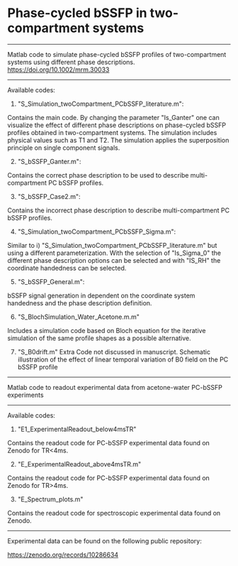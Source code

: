 # Phase-cycled bSSFP in two-compartment systems
**********
Matlab code to simulate phase-cycled bSSFP profiles of two-compartment systems using different phase descriptions. https://doi.org/10.1002/mrm.30033

**********
Available codes: 

1) "S_Simulation_twoCompartment_PCbSSFP_literature.m":

Contains the main code. By changing the parameter "Is_Ganter" one can visualize the effect of different phase descriptions on phase-cycled bSSFP profiles obtained in two-compartment systems. The simulation includes physical values such as T1 and T2. The simulation applies the superposition principle on single component signals.

2) "S_bSSFP_Ganter.m":

Contains the correct phase description to be used to describe multi-compartment PC bSSFP profiles. 

3) "S_bSSFP_Case2.m":

Contains the incorrect phase description to describe multi-compartment PC bSSFP profiles. 

4) "S_Simulation_twoCompartment_PCbSSFP_Sigma.m":

Similar to i) "S_Simulation_twoCompartment_PCbSSFP_literature.m" but using a different parameterization. With the selection of "Is_Sigma_0"  the different phase description options can be selected and with  "IS_RH" the coordinate handedness can be selected.

5) "S_bSSFP_General.m":

bSSFP signal generation in dependent on the coordinate system handedness and the phase description definition. 

6) "S_BlochSimulation_Water_Acetone.m.m"

Includes a simulation code based on Bloch equation for the iterative simulation of the same profile shapes as a possible alternative.

7) "S_B0drift.m"
   Extra Code not discussed in manuscript. Schematic illustration of the effect of linear temporal variation of B0 field on the PC bSSFP profile

**********
Matlab code to readout experimental data from acetone-water PC-bSSFP experiments

**********
Available codes: 

1) "E1_ExperimentalReadout_below4msTR"

Contains the readout code for PC-bSSFP experimental data found on Zenodo for TR<4ms.

2) "E_ExperimentalReadout_above4msTR.m"

Contains the readout code for PC-bSSFP experimental data found on Zenodo for TR>4ms.

3) "E_Spectrum_plots.m"

Contains the readout code for spectroscopic experimental data found on Zenodo.

***********
Experimental data can be found on the following public repository: 

https://zenodo.org/records/10286634

